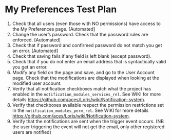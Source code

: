 # My Preferences Test Plan

1. Check that all users (even those with NO permissions) have access to the My Preferences page. [Automated]
2. Change the user’s password.  Check that the password rules are enforced. [Automated]
3. Check that if password and confirmed password do not match you get an error. [Automated]
4. Check that saving fails if any field is left blank (except password).
5. Check that if you do not enter an email address that is syntactically valid you get an error.
6. Modify any field on the page and save, and go to the User Account page. Check that the modifications are
    displayed when looking at the modified user account.  
7. Verify that all notification checkboxes match what the project has enabled in the `notification_modules_services_rel`. See WIKI for more details https://github.com/aces/Loris/wiki/Notification-system.
8. Verify that checkboxes available respect the permission restrictions set in the `notification_modules_perm_rel`. See WIKI for more details https://github.com/aces/Loris/wiki/Notification-system.
9. Verify that the notifications are sent when the trigger event occurs. (NB the user triggering the event will not get the email, only other registered users are notified)
